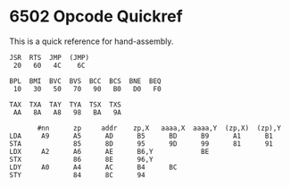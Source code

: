 6502 Opcode Quickref
====================

This is a quick reference for hand-assembly.

    JSR  RTS  JMP  (JMP)
     20   60   4C    6C

    BPL  BMI  BVC  BVS  BCC  BCS  BNE  BEQ
     10   30   50   70   90   B0   D0   F0

    TAX  TXA  TAY  TYA  TSX  TXS
     AA   8A   A8   98   BA   9A

           #nn      zp     addr    zp,X   aaaa,X  aaaa,Y  (zp,X)  (zp),Y
    LDA     A9      A5      AD      B5      BD      B9      A1      B1
    STA             85      8D      95      9D      99      81      91
    LDX     A2      A6      AE      B6,Y            BE
    STX             86      8E      96,Y
    LDY     A0      A4      AC      B4      BC
    STY             84      8C      94
